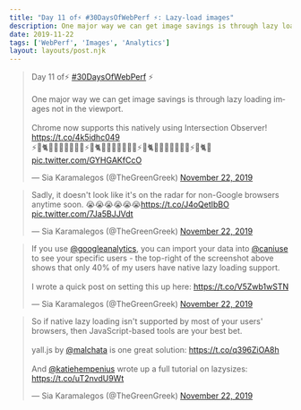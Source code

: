 ```yaml
---
title: "Day 11 of⚡️ #30DaysOfWebPerf ⚡️: Lazy-load images"
description: One major way we can get image savings is through lazy loading images not in the viewport.
date: 2019-11-22
tags: ['WebPerf', 'Images', 'Analytics']
layout: layouts/post.njk
---
```


<blockquote class="twitter-tweet"><p lang="en" dir="ltr">Day 11 of⚡️ <a href="https://twitter.com/hashtag/30DaysOfWebPerf?src=hash&amp;ref_src=twsrc%5Etfw">#30DaysOfWebPerf</a> ⚡️<br><br>One major way we can get image savings is through lazy loading images not in the viewport.<br><br>Chrome now supports this natively using Intersection Observer! <a href="https://t.co/4k5idhc049">https://t.co/4k5idhc049</a><br>⚡🦄🐈🌈🐼🍕🎂🍾🎉🐶⚡🦄🐈🌈🐼🍕🎂🍾🎉🐶⚡🦄🐈🌈🐼🍕🎂🍾🎉🐶⚡🦄🐈🌈 <a href="https://t.co/GYHGAKfCcO">pic.twitter.com/GYHGAKfCcO</a></p>&mdash; Sia Karamalegos (@TheGreenGreek) <a href="https://twitter.com/TheGreenGreek/status/1197888953535418368?ref_src=twsrc%5Etfw">November 22, 2019</a></blockquote> <script async src="https://platform.twitter.com/widgets.js" charset="utf-8"></script>

<blockquote class="twitter-tweet" data-conversation="none"><p lang="en" dir="ltr">Sadly, it doesn&#39;t look like it&#39;s on the radar for non-Google browsers anytime soon. 😭😭😭😭😭😭<a href="https://t.co/J4oQetIbBO">https://t.co/J4oQetIbBO</a> <a href="https://t.co/7Ja5BJJVdt">pic.twitter.com/7Ja5BJJVdt</a></p>&mdash; Sia Karamalegos (@TheGreenGreek) <a href="https://twitter.com/TheGreenGreek/status/1197888964667068416?ref_src=twsrc%5Etfw">November 22, 2019</a></blockquote> <script async src="https://platform.twitter.com/widgets.js" charset="utf-8"></script>

<blockquote class="twitter-tweet" data-conversation="none"><p lang="en" dir="ltr">If you use <a href="https://twitter.com/googleanalytics?ref_src=twsrc%5Etfw">@googleanalytics</a>, you can import your data into <a href="https://twitter.com/caniuse?ref_src=twsrc%5Etfw">@caniuse</a> to see your specific users - the top-right of the screenshot above shows that only 40% of my users have native lazy loading support. <br><br>I wrote a quick post on setting this up here: <a href="https://t.co/V5Zwb1wSTN">https://t.co/V5Zwb1wSTN</a></p>&mdash; Sia Karamalegos (@TheGreenGreek) <a href="https://twitter.com/TheGreenGreek/status/1197888967561162761?ref_src=twsrc%5Etfw">November 22, 2019</a></blockquote> <script async src="https://platform.twitter.com/widgets.js" charset="utf-8"></script>

<blockquote class="twitter-tweet" data-conversation="none"><p lang="en" dir="ltr">So if native lazy loading isn&#39;t supported by most of your users&#39; browsers, then JavaScript-based tools are your best bet. <br><br>yall.js by <a href="https://twitter.com/malchata?ref_src=twsrc%5Etfw">@malchata</a> is one great solution: <a href="https://t.co/q396ZiOA8h">https://t.co/q396ZiOA8h</a><br><br>And <a href="https://twitter.com/katiehempenius?ref_src=twsrc%5Etfw">@katiehempenius</a> wrote up a full tutorial on lazysizes: <a href="https://t.co/uT2nvdU9Wt">https://t.co/uT2nvdU9Wt</a></p>&mdash; Sia Karamalegos (@TheGreenGreek) <a href="https://twitter.com/TheGreenGreek/status/1197888968802652160?ref_src=twsrc%5Etfw">November 22, 2019</a></blockquote> <script async src="https://platform.twitter.com/widgets.js" charset="utf-8"></script>
